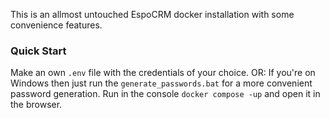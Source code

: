 This is an allmost untouched EspoCRM docker installation with some convenience features.

### Quick Start
Make an own `.env` file with the credentials of your choice. OR: If you're on Windows then just run the `generate_passwords.bat` for a more convenient password generation.
Run in the console `docker compose -up` and open it in the browser.
